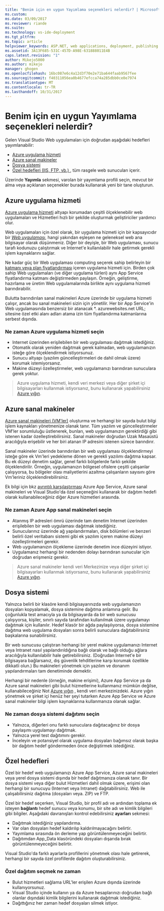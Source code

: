 ```yaml
---
title: "Benim için en uygun Yayımlama seçenekleri nelerdir? | Microsoft Docs"
ms.custom: 
ms.date: 03/09/2017
ms.reviewer: riande
ms.suite: 
ms.technology: vs-ide-deployment
ms.tgt_pltfrm: 
ms.topic: article
helpviewer_keywords: ASP.NET, web applications, deployment, publishing
ms.assetid: 3A13F685-531C-457D-A98E-631888011E4B
caps.latest.revision: "1"
author: Mikejo5000
ms.author: mikejo
manager: ghogen
ms.openlocfilehash: 16bc087e6c4a12d3f70e2e71ba644faab9567fee
ms.sourcegitcommit: f40311056ea0b4677efcca74a285dbb0ce0e7974
ms.translationtype: MT
ms.contentlocale: tr-TR
ms.lasthandoff: 10/31/2017
---
```

# Benim için en uygun Yayımlama seçenekleri nelerdir?

Gelen Visual Studio Web uygulamaları için doğrudan aşağıdaki hedefleri yayımlanabilir:

- [Azure uygulama hizmeti](#azure-app-service)
- [Azure sanal makineler](#azure-virtual-machines)
- [Dosya sistemi](#file-system)
- [Özel hedefleri (IIS, FTP, vb.) ](#custom-targets), tüm rasgele web sunucuları içerir.

Üzerinde **Yayımla** sekmesi, varolan bir yayımlama profili seçin, mevcut bir alma veya açıklanan seçenekler burada kullanarak yeni bir tane oluşturun.

## Azure uygulama hizmeti

[Azure uygulama hizmeti](https://azure.microsoft.com/documentation/articles/app-service-value-prop-what-is/) altyapı korumadan çeşitli ölçeklenebilir web uygulamaları ve Hizmetleri hızlı bir şekilde oluşturmak geliştiriciler yardımcı olur.

Web uygulamaları için özel olarak, bir uygulama hizmeti için bir kapsayıcıdır bir [ *Web uygulaması*](https://azure.microsoft.com/en-us/documentation/articles/app-service-web-overview/), hangi yakından eşleşen ne geleneksel web ana bilgisayar olarak düşünmeniz. Diğer bir deyişle, bir Web uygulaması, sunucu tarafı kodunuzu çalıştırmak ve Internet'e kullanılabilir hale getirmek gerekli işlem kaynaklarını sağlar.

Ne kadar güç bir Web uygulaması computing seçerek sahip belirleyin bir [katmanı veya plan fiyatlandırması](https://azure.microsoft.com/documentation/articles/azure-web-sites-web-hosting-plans-in-depth-overview/) içeren uygulama hizmeti için. Birden çok sahip Web uygulamaları (ve diğer uygulama türleri) aynı App Service fiyatlandırma katmanı değiştirmeden paylaşın. Örneğin, geliştirme, hazırlama ve üretim Web uygulamalarında birlikte aynı uygulama hizmeti barındırabilir.

Bulutta barındırılan sanal makineleri Azure üzerinde bir uygulama hizmeti çalışır, ancak bu sanal makineleri sizin için yönetilir. Her bir App Service'in Web uygulamasında benzersiz bir atanacak \*. azurewebsites.net URL; sitesine özel etki alanı adları atama izin tüm fiyatlandırma katmanlarına serbest dışında.

### Ne zaman Azure uygulama hizmeti seçin

- Internet üzerinden erişilebilen bir web uygulaması dağıtmak istediğiniz.
- Otomatik olarak yeniden dağıtmak gerek kalmadan, web uygulamanızın isteğe göre ölçeklendirmek istiyorsunuz.
- Sunucu altyapı (yazılım güncelleştirmeleri de dahil olmak üzere) korumak istemiyorsanız.
- Makine düzeyi özelleştirmeler, web uygulamanızı barındıran sunuculara gerek yoktur.


> Azure uygulama hizmeti, kendi veri merkezi veya diğer şirket içi bilgisayarları kullanmak istiyorsanız, bunu kullanarak yapabilirsiniz [Azure yığın](https://azure.microsoft.com/overview/azure-stack/).


## Azure sanal makineler

[Azure sanal makineleri (VM'ler)](https://azure.microsoft.com/documentation/services/virtual-machines/) oluşturma ve herhangi bir sayıda bulut bilgi işlem kaynakları yönetmenize olanak tanır. Tüm yazılım ve güncelleştirmeler VM'ler sorumluluğu üstlenerek, bunları, web uygulamanızın gerektirdiği gibi istenen kadar özelleştirebilirsiniz. Sanal makineler doğrudan Uzak Masaüstü aracılığıyla erişebilir ve her biri atanan IP adresini istenen sürece barındırır.

Sanal makineler üzerinde barındırılan bir web uygulaması ölçeklendirmeyi isteğe göre ek Vm'leri yedekleme dönen ve gerekli yazılımı dağıtma kapsar. Bu ek düzeyi denetim sağlar, genel farklı bölgelerde farklı şekilde ölçeklendirilir. Örneğin, uygulamanızın bölgesel ofislere çeşitli çalışanlar çalışıyorsa, bu bölgeler olası maliyetlerini azaltma çalışanların sayısını göre Vm'leriniz ölçeklendirebilirsiniz.

Ek bilgi için bkz [ayrıntılı karşılaştırması](https://azure.microsoft.com/documentation/articles/choose-web-site-cloud-service-vm/) Azure App Service, Azure sanal makineleri ve Visual Studio'da özel seçeneğini kullanarak bir dağıtım hedefi olarak kullanabileceğiniz diğer Azure hizmetleri arasında.

### Ne zaman Azure App sanal makineleri seçin

- Atanmış IP adresleri ömrü üzerinde tam denetim Internet üzerinden erişilebilen bir web uygulaması dağıtmak istediğiniz.
- Sunucularınız üzerinde ağ yapılandırmaları, disk bölümleri ve benzeri belirli özel veritabanı sistemi gibi ek yazılım içeren makine düzeyi özelleştirmeleri gerekir.
- Web uygulamanızın ölçekleme üzerinde denetim ince düzeyini istiyor.
- Uygulamanız herhangi bir nedenden dolayı barındıran sunucular için doğrudan erişmeniz gerekir.

> Azure sanal makineler kendi veri Merkezinize veya diğer şirket içi bilgisayarları kullanmak istiyorsanız, bunu kullanarak yapabilirsiniz [Azure yığın](https://azure.microsoft.com/overview/azure-stack/).


## Dosya sistemi

Yalnızca belirli bir klasöre kendi bilgisayarınızda web uygulamanızın dosyaları kopyalamak, dosya sistemine dağıtma anlamına gelir. Bu çoğunlukla test amacıyla ya da bilgisayarda da bir web sunucusu çalışıyorsa, kişiler, sınırlı sayıda tarafından kullanılmak üzere uygulamayı dağıtmak için kullanılır. Hedef klasör bir ağda paylaşılıyorsa, dosya sistemine dağıtma web uygulama dosyaları sonra belirli sunuculara dağıtabilirsiniz başkalarına sunabilirsiniz.

Bir web sunucusu çalıştıran herhangi bir yerel makine uygulamanızı Internet veya Intranet nasıl yapılandırıldığına bağlı olarak ve bağlı olduğu ağlara aracılığıyla kullanılabilir hale getirebilirsiniz. (Doğrudan Internet'e bir bilgisayara bağlarsanız, dış güvenlik tehditlerine karşı korumak özellikle dikkatli olun.) Bu makineleri yönetmek için yazılım ve donanım yapılandırmaları tam denetiminde demektir.

Herhangi bir nedenle (örneğin, makine erişimi), Azure App Service ya da Azure sanal makineleri gibi bulut hizmetlerine kullanmanız mümkün değilse, kullanabileceğiniz Not [Azure yığın](https://azure.microsoft.com/overview/azure-stack/) , kendi veri merkezinizdeki. Azure yığın yönetmek ve şirket içi henüz her şeyi tutarken Azure App Service ve Azure sanal makineler bilgi işlem kaynaklarına kullanmanıza olanak sağlar.

### Ne zaman dosya sistemi dağıtımı seçin

- Yalnızca, diğerleri onu farklı sunuculara dağıtacağınız bir dosya paylaşımı uygulamayı dağıtmak.
- Yalnızca yerel test dağıtımını gerekir.
- İnceleyin ve potansiyel olarak uygulama dosyaları bağımsız olarak başka bir dağıtım hedef göndermeden önce değiştirmek istediğiniz.



## Özel hedefleri

Özel bir hedef web uygulamanızı Azure App Service, Azure sanal makineleri veya yerel dosya sistemi dışında bir hedef dağıtmanıza olanak tanır. Bir dosya sistemi veya diğer bulut Hizmetleri dahil olmak üzere, erişimi olan herhangi bir sunucuyu (Internet veya Intranet) dağıtabilirsiniz. Web ile çalışabilirsiniz dağıtma (dosyaları veya. ZIP) ve FTP.

Özel bir hedef seçerken, Visual Studio, bir profil adı ve ardından toplama ek isteyen **bağlantı** hedef sunucu veya konumu, bir site adı ve kimlik bilgileri gibi bilgiler. Aşağıdaki davranışları kontrol edebilirsiniz **ayarları** sekmesi:

- Dağıtmak istediğiniz yapılandırma.
- Var olan dosyaları hedef kaldırılıp kaldırılmayacağını belirtir.
- Yayımlama sırasında ön derleme yap görüntülenmeyeceğini belirtir.
- Dağıtımdan App_Data klasöründeki dosyaları dışarıda bırak görüntülenmeyeceğini belirtir.

Visual Studio'da farklı ayarlarla profillerini yönetmek olası hale getirerek, herhangi bir sayıda özel profillerde dağıtım oluşturabilirsiniz.

### Özel dağıtım seçmek ne zaman

- Bulut hizmetleri sağlama URL'ler erişilen Azure dışında üzerinde kullanıyorsunuz.
- Visual Studio içinde kullanın ya da Azure hesaplarınızı doğrudan bağlı olanlar dışındaki kimlik bilgilerini kullanarak dağıtmak istediğiniz.
- Dağıttığınız her zaman hedef dosyaları silmek istiyor.
